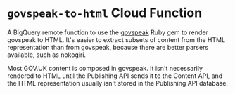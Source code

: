# `govspeak-to-html` Cloud Function

A BigQuery remote function to use the [govspeak](https://github.com/alphagov/govspeak) Ruby gem to render govspeak to HTML.  It's easier to extract subsets of content from the HTML representation than from govspeak, because there are better parsers available, such as nokogiri.

Most GOV.UK content is composed in govspeak.  It isn't necessarily rendered to HTML until the Publishing API sends it to the Content API, and the HTML representation usually isn't stored in the Publishing API database.

